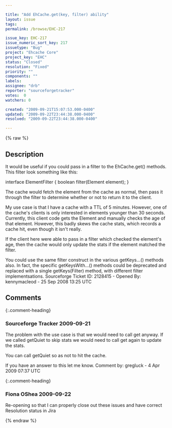 ```yaml
---

title: "Add EhCache.get(key, filter) ability"
layout: issue
tags: 
permalink: /browse/EHC-217

issue_key: EHC-217
issue_numeric_sort_key: 217
issuetype: "Bug"
project: "Ehcache Core"
project_key: "EHC"
status: "Closed"
resolution: "Fixed"
priority: ""
components: ""
labels: 
assignee: "drb"
reporter: "sourceforgetracker"
votes:  0
watchers: 0

created: "2009-09-21T15:07:53.000-0400"
updated: "2009-09-22T23:44:38.000-0400"
resolved: "2009-09-22T23:44:38.000-0400"

---
```




{% raw %}



## Description

<div markdown="1" class="description">

It would be useful if you could pass in a filter to the EhCache.get() methods.  This filter look something like this:

interface ElementFilter {
   boolean filter(Element element);
}

The cache would fetch the element from the cache as normal, then pass it through the filter to determine whether or not to return it to the client.

My use case is that I have a cache with a TTL of 5 minutes.  However, one of the cache's clients is only interested in elements younger than 30 seconds. Currently, this client code gets the Element and manually checks the age of that element.  However, this badly skews the cache stats, which records a cache hit, even though it isn't really.  

If the client here were able to pass in a filter which checked the element's age, then the cache would only update the stats if the element matched the filter.

You could use the same filter construct in the various getKeys...() methods also. In fact, the specific getKeysWith...() methods could be deprecated and replaced with a single getKeys(Filter) method, with different filter implementsations.
Sourceforge Ticket ID: 2128415 - Opened By: kennymacleod - 25 Sep 2008 13:25 UTC

</div>

## Comments


{:.comment-heading}
### **Sourceforge Tracker** <span class="date">2009-09-21</span>

<div markdown="1" class="comment">

The problem with the use case is that we would need to call get anyway. If we called getQuiet to skip stats we would need to call get again to update the stats.

You can call getQuiet so as not to hit the cache.

If you have an answer to this let me know.
Comment by: gregluck - 4 Apr 2009 07:37 UTC

</div>


{:.comment-heading}
### **Fiona OShea** <span class="date">2009-09-22</span>

<div markdown="1" class="comment">

Re-opening so that I can properly close out these issues and have correct Resolution status in Jira

</div>



{% endraw %}
